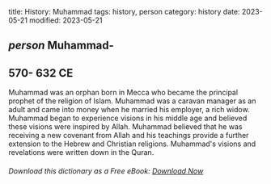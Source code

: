 title: History: Muhammad
tags: history, person
category: history
date: 2023-05-21
modified: 2023-05-21

## _person_ Muhammad-
 570-
632 CE
-
Muhammad was an orphan born in
Mecca who became the principal prophet of the religion of Islam.
Muhammad was a caravan manager as an adult and came into money when he
married his employer, a rich widow. Muhammad began to experience
visions in his middle age and believed these visions were inspired by
Allah. Muhammad believed that he was receiving a new covenant
from Allah and his teachings provide a further extension to the Hebrew
and Christian religions. Muhammad's visions and revelations were
written down in the Quran.


###### Download *this* dictionary as a Free eBook: [Download Now]({static}static/SerfHistoryDictionary.pdf)

